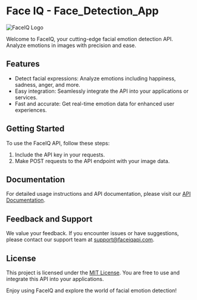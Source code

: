 # Face IQ - Face_Detection_App

![FaceIQ Logo](http://1.bp.blogspot.com/-4xXF29zid2A/Vj-NOdQVvII/AAAAAAAAA98/szb2P4r_D9Q/s1600/ano.png)

Welcome to FaceIQ, your cutting-edge facial emotion detection API. Analyze emotions in images with precision and ease.

## Features

- Detect facial expressions: Analyze emotions including happiness, sadness, anger, and more.
- Easy integration: Seamlessly integrate the API into your applications or services.
- Fast and accurate: Get real-time emotion data for enhanced user experiences.

## Getting Started

To use the FaceIQ API, follow these steps:

1. Include the API key in your requests.
2. Make POST requests to the API endpoint with your image data.

## Documentation

For detailed usage instructions and API documentation, please visit our [API Documentation](link-to-api-docs).

## Feedback and Support

We value your feedback. If you encounter issues or have suggestions, please contact our support team at support@faceiqapi.com.

## License

This project is licensed under the [MIT License](LICENSE). You are free to use and integrate this API into your applications.

Enjoy using FaceIQ and explore the world of facial emotion detection!
 
